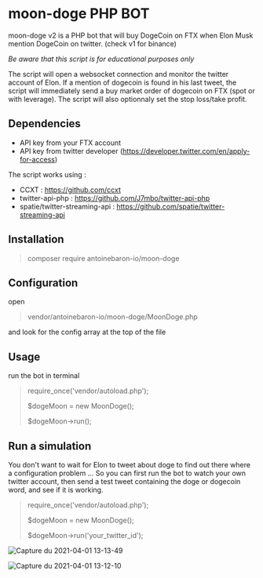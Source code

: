 # moon-doge PHP BOT

moon-doge v2 is a PHP bot that will buy DogeCoin on FTX when Elon Musk mention DogeCoin on twitter. (check v1 for binance)

*Be aware that this script is for educational purposes only*

The script will open a websocket connection and monitor the twitter account of Elon.
If a mention of dogecoin is found in his last tweet, the script will immediately send a buy market order of dogecoin on FTX (spot or with leverage). The script will also optionnaly set the stop loss/take profit.

## Dependencies

- API key from your FTX account
- API key from twitter developer (https://developer.twitter.com/en/apply-for-access)

The script works using : 
- CCXT : https://github.com/ccxt
- twitter-api-php : https://github.com/J7mbo/twitter-api-php
- spatie/twitter-streaming-api : https://github.com/spatie/twitter-streaming-api

## Installation

>composer require antoinebaron-io/moon-doge

## Configuration

open 

>vendor/antoinebaron-io/moon-doge/MoonDoge.php

and look for the config array at the top of the file

## Usage

run the bot in terminal

>
>require_once('vendor/autoload.php');
>
>$dogeMoon = new MoonDoge();
>
>$dogeMoon->run();
>

## Run a simulation

You don't want to wait for Elon to tweet about doge to find out there where a configuration problem ...
So you can first run the bot to watch your own twitter account, then send a test tweet containing the doge or dogecoin word, and see if it is working.

>
>require_once('vendor/autoload.php');
>
>$dogeMoon = new MoonDoge();
>
>$dogeMoon->run('your_twitter_id');
>



![Capture du 2021-04-01 13-13-49](https://user-images.githubusercontent.com/72351273/113289538-a308c780-92f0-11eb-8d56-d551bfde6069.png)

![Capture du 2021-04-01 13-12-10](https://user-images.githubusercontent.com/72351273/113289479-8ff5f780-92f0-11eb-8872-a2a001591f2b.png)

